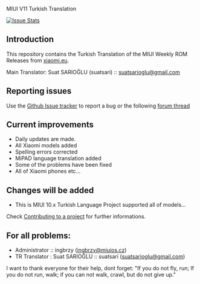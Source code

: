 MIUI V11 Turkish Translation

[![Issue Stats](https://img.shields.io/github/issues-raw/suat074/MA-XML-11-TURKISH.svg)](https://github.com/suat074/MA-XML-10-TURKISH/issues)

## Introduction

This repository contains the Turkish Translation of the MIUI Weekly ROM Releases from [xiaomi.eu](https://xiaomi.eu/community/forums/103/).

Main Translator:
Suat SARIOĞLU (suatsari) :: suatsarioglu@gmail.com


## Reporting issues

Use the [Github Issue tracker](https://github.com/suat074/MA-XML-11-TURKISH/issues) to report a bug or the following [forum thread](https://xiaomi.eu/community/)


## Current improvements

* Daily updates are made.
* All Xiaomi models added
* Spelling errors corrected
* MiPAD language translation added
* Some of the problems have been fixed
* All of Xiaomi phones etc...

## Changes will be added

* This is MIUI 10.x Turkish Language Project supported all of models...

Check [Contributing to a project](https://guides.github.com/activities/forking) for further informations.

## For all problems:

- Administrator :: ingbrzy (ingbrzy@miuios.cz)
- TR Translator : Suat SARIOĞLU :: suatsari (suatsarioglu@gmail.com)

I want to thank everyone for their help, dont forget: "If you do not fly, run; If you do not run, walk; if you can not walk, crawl, but do not give up."
